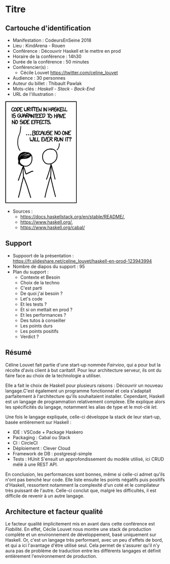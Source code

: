# Titre

## Cartouche d'identification

 - Manifestation : CodeursEnSeine 2018
 - Lieu : KindArena - Rouen
 - Conférence : Découvrir Haskell et le mettre en prod
 - Horaire de la conférence : 14h30
 - Durée de la conférence : 50 minutes
 - Conférencier(s) :
   - Cécile Louvet https://twitter.com/celine_louvet
 - Audience : 30 personnes
 - Auteur du billet : Thibault Pawlak
 - Mots-clés : *Haskell* - *Stack* - *Back-End*
 - URL de l'illustration :
 
 ![Résumé d'une conférence Haskell](https://github.com/prodageo/conf2018a-ThibaultPawlak/blob/master/docs/haskell.png)
 - Sources :
    -  https://docs.haskellstack.org/en/stable/README/,
    -  https://www.haskell.org/,
    - https://www.haskell.org/cabal/

## Support
 - Suppoort de la présentation : https://fr.slideshare.net/celine_louvet/haskell-en-prod-123943994
 - Nombre de diapos du support : 95
 - Plan du support :
    * Contexte et Besoin
    * Choix de la techno
    * C'est parti
    * De quoi j'ai besoin ?
    * Let's code
    * Et les tests ?
    * Et si on mettait en prod ?
    * Et les performances ?
    * Des tutos à conseiller
    * Les points durs
    * Les points positifs
    * Verdict ?

## Résumé
Céline Louvet fait partie d'une start-up nommée *Fairvioo*, qui a pour but la récolte d'avis client à but caritatif.
Pour leur architecture serveur, ils ont du faire face au choix de la technologie a utiliser.

Elle a fait le choix de Haskell pour plusieurs raisons : Découvrir un nouveau langage.C'est également un programme fonctionnel et cela s'adaptait parfaitement à l'architecture qu'ils souhaitaient installer. Cependant, Haskell est un langage de programmation relativement complexe. Elle explique alors les spécificités du langage, notamment les alias de type et le mot-clé *let*.


Une fois le langage expliquée, celle-ci développe la stack de leur start-up, basée entièrement sur Haskell :
  * IDE : VSCode + Package Haskero
  * Packaging : Cabal ou Stack
  * CI : CircleCI
  * Déploiement : Clever Cloud
  * Framework de DB : postgresql-simple
  * Tests : HUnit
S'ensuit un approfondissement du modèle utilisé, ici CRUD mélé à une REST API.

En conclusion, les performances sont bonnes, même si celle-ci admet qu'ils n'ont pas benché leur code.
Elle liste ensuite les points négatifs puis positifs d'Haskell, ressortent notamment la complexité d'un coté et le compilateur très puissant de l'autre. Celle-ci conclut que, malgré les difficultés, il est difficile de revenir à un autre langage.

## Architecture et facteur qualité
Le facteur qualité implicitement mis en avant dans cette conférence est *Fiabilité*. En effet, Cécile Louvet nous montre une stack de production complète et un environnement de développement, basé uniquement sur Haskell. Or, c'est un langage très performant, avec un peu d'effets de bord, et qui a ici l'avantage d'être utilisé seul. Cela permet de s'assurer qu'il n'y aura pas de problème de traduction entre les différents langages et définit entièrement l'environnement de production.

